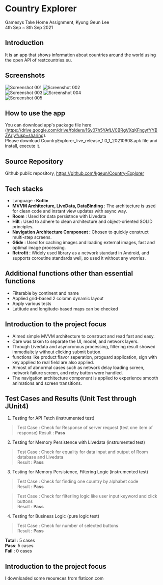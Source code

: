 # Country Explorer

Gamesys Take Home Assignment, Kyung Geun Lee  
4th Sep ~ 8th Sep 2021  

## Introduction
It is an app that shows information about countries around the world using the open API of restcountries.eu.  

## Screenshots
![Screenshot 001](https://user-images.githubusercontent.com/7823937/132509593-bfd790d2-bdb7-427a-8816-136cf8b7e399.jpeg) 
![Screenshot 002](https://user-images.githubusercontent.com/7823937/132509597-479e3f5a-58ae-4ca7-9065-c1352bcaeff6.jpeg)  
![Screenshot 003](https://user-images.githubusercontent.com/7823937/132509605-f07323e6-f2a3-42f1-8080-b4300d20a863.jpeg) 
![Screenshot 004](https://user-images.githubusercontent.com/7823937/132509581-ea6cb7e6-b55f-4c7d-9dc7-21787259d42f.jpeg)  
![Screenshot 005](https://user-images.githubusercontent.com/7823937/132509569-31afb1e3-bed2-43bb-90d4-39159f68fd82.jpeg) 

## How to use the app

You can download app's package file here (https://drive.google.com/drive/folders/1Sy07h5YAfLV0BRgVXqKFngyfYYBZArjv?usp=sharing).  
Please download CountryExplorer_live_release_1.0_1_20210908.apk file and install, execute it.

## Source Repository

Github public repository, https://github.com/kgeun/Country-Explorer

## Tech stacks

- Language : **Kotlin**
- **MVVM Architecture, LiveData, DataBinding** : The architecture is used for clean code and instant view updates with async way.
- **Room** : Used for data persistnce with Livedata
- **Hilt** : Used to adhere to clean architecture and object-oriented SOLID principles.
- **Navigation Architecture Component** : Chosen to quickly construct multi-step screens.
- **Glide** : Used for caching images and loading external images, fast and optimal image processing.
- **Retrofit** : Widely used library as a network standard in Android, and supports coroutine standards well, so used it without any worries.

## Additional functions other than essential functions

- Filterable by continent and name
- Applied grid-based 2 colomn dynamic layout
- Apply various tests
- Latitude and longitude-based maps can be checked

## Introduction to the project focus

- Aimed simple MVVM architecture to construct and read fast and easy.
- Care was taken to separate the UI, model, and network layers.
- Through Livedata and asyncronous processing, filtering result showed immedialtely without clicking submit button.
- functions like product flavor seperation, proguard application, sign with key applied to real field are also applied.
- Almost of abnormal cases such as network delay loading screen, network failure screen, and retry button were handled.
- The navigation architecture component is applied to experience smooth animations and screen transitions.


## Test Cases and Results (Unit Test through JUnit4)

1. Testing for API Fetch (instrumented test)  

> Test Case : Check for Response of server request (test one item of response) 
> Result : **Pass**  

2. Testing for Memory Persistence with Livedata (instrumented test)

> Test Case : Check for equality for data input and output of Room database and Livedata  
> Result : **Pass**  

3. Testing for Memory Persistence, Filtering Logic  (instrumented test)  

> Test Case : Check for finding one country by alphabet code  
> Result : **Pass**  

> Test Case : Check for filterling logic like user input keyword and click buttons  
> Result : **Pass**  

4. Testing for Business Logic (pure logic test)

> Test Case : Check for number of selected buttons  
> Result : **Pass**    

**Total** : 5 cases  
**Pass**: 5 cases  
**Fail** : 0 cases  
    

## Introduction to the project focus
I downloaded some reoureces from flaticon.com